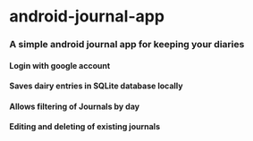# android-journal-app
### A simple android journal app for keeping your diaries
#### Login with google account
#### Saves dairy entries in SQLite database locally
#### Allows filtering of Journals by day
#### Editing and deleting of existing journals
